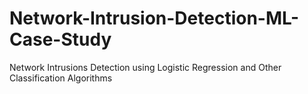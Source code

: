 # Network-Intrusion-Detection-ML-Case-Study
Network Intrusions Detection using Logistic Regression and Other Classification Algorithms 
